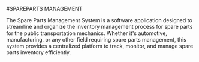 #SPAREPARTS MANAGEMENT

The Spare Parts Management System is a software application designed to streamline and organize the inventory management process for spare parts for the public transportation mechanics. Whether it's automotive, manufacturing, or any other field requiring spare parts management, this system provides a centralized platform to track, monitor, and manage spare parts inventory efficiently.
